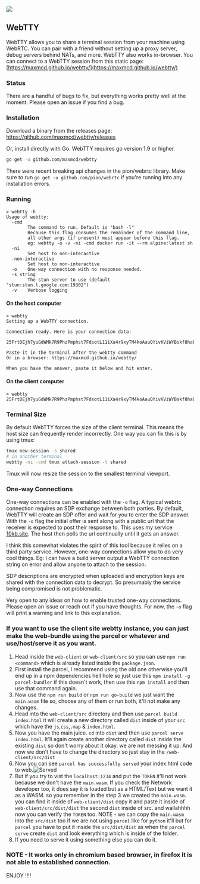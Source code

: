 ![](https://raw.githubusercontent.com/maxmcd/webtty/70f7911f4e69dffe3eb3cfd6ad9dd8060dc10dd5/out.gif)

## WebTTY

WebTTY allows you to share a terminal session from your machine using WebRTC. You can pair with a friend without setting up a proxy server, debug servers behind NATs, and more. WebTTY also works in-browser. You can connect to a WebTTY session from this static page:  [https://maxmcd.github.io/webtty/](https://maxmcd.github.io/webtty/)

### Status

There are a handful of bugs to fix, but everything works pretty well at the moment. Please open an issue if you find a bug.

### Installation

Download a binary from the releases page: https://github.com/maxmcd/webtty/releases

Or, install directly with Go. WebTTY requires go version 1.9 or higher.

```bash
go get -u github.com/maxmcd/webtty
```

There were recent breaking api changes in the pion/webrtc library. Make sure to run `go get -u github.com/pion/webrtc` if you're running into any installation errors.

### Running

```shell
> webtty -h
Usage of webtty:
  -cmd
        The command to run. Default is "bash -l"
        Because this flag consumes the remainder of the command line,
        all other args (if present) must appear before this flag.
        eg: webtty -o -v -ni -cmd docker run -it --rm alpine:latest sh
  -ni
        Set host to non-interactive
  -non-interactive
        Set host to non-interactive
  -o    One-way connection with no response needed.
  -s string
        The stun server to use (default "stun:stun.l.google.com:19302")
  -v    Verbose logging
```

#### On the host computer

```shell
> webtty
Setting up a WebTTY connection.

Connection ready. Here is your connection data:

25FrtDEjh7yuGdWMk7R9PhzPmphst7FdsotL11iXa4r9xyTM4koAauQYivKViWYBskf8habEc5vHf3DZge5VivuAT79uSCvzc6aL2M11kcUn9rzb4DX4...

Paste it in the terminal after the webtty command
Or in a browser: https://maxmcd.github.io/webtty/

When you have the answer, paste it below and hit enter.
```

#### On the client computer

```shell
> webtty 25FrtDEjh7yuGdWMk7R9PhzPmphst7FdsotL11iXa4r9xyTM4koAauQYivKViWYBskf8habEc5vHf3DZge5VivuAT79uSCvzc6aL2M11kcUn9rzb4DX4...

```

### Terminal Size

By default WebTTY forces the size of the client terminal. This means the host size can frequently render incorrectly. One way you can fix this is by using tmux:

```bash
tmux new-session -s shared
# in another terminal
webtty -ni -cmd tmux attach-session -t shared
```
Tmux will now resize the session to the smallest terminal viewport.

### One-way Connections

One-way connections can be enabled with the `-o` flag. A typical webrtc connection requires an SDP exchange between both parties. By default, WebTTY will create an SDP offer and wait for you to enter the SDP answer. With the `-o` flag the initial offer is sent along with a public url that the receiver is expected to post their response to. This uses my service [10kb.site](https://www.10kb.site). The host then polls the url continually until it gets an answer.

I think this somewhat violates the spirit of this tool because it relies on a third party service. However, one-way connections allow you to do very cool things. Eg: I can have a build server output a WebTTY connection string on error and allow anyone to attach to the session.

SDP descriptions are encrypted when uploaded and encryption keys are shared with the connection data to decrypt. So presumably the service being compromised is not problematic.

Very open to any ideas on how to enable trusted one-way connections. Please open an issue or reach out if you have thoughts. For now, the `-o` flag will print a warning and link to this explanation.


### If you want to use the client site webtty instance, you can just make the web-bundle using the parcel or whatever and use/host/serve it as you want.
1. Head inside the `web-client` or `web-client/src` so you can use `npm run <command>` which is already listed inside the `package.json`.
2. First install the parcel, I recommend using the old one otherwise you'll end up in a npm dependencies hell hole so just use this `npm install -g parcel-bundler` if this doesn't work, then use this `npm install` and then use that command again.
3. Now use the `npm run build` or `npm run go-build` we just want the `main.wasm` file so, choose any of them or run both, it'll not make any changes.
4. Head into the `web-client/src` directory and then use `parcel build index.html` it will create a new directory called `dist` inside of your `src` which have the `js`,`css`,`.map` & `index.html`.
5. Now you have the main juice. `cd` into `dist` and then use `parcel serve index.html`. It'll again create another directory called `dist` inside the existing `dist` so don't worry about it okay. we are not messing it up. And now we don't have to change the directory so just stay in the `/web-client/src/dist`
6. Now you can see `parcel has successfully served` your index.html code to web.![Served](image.png)
7. But if you try to vist the `localhost:1234` and put the `TOKEN` it'll not work because we don't have the `main.wasm`. If you check the Network developer too, it does say it is loaded but as a HTML/Text but we want it as a WASM. so you remember in the step 3 we created the `main.wasm`. you can find it inside of `web-client/dist` copy it and paste it inside of `web-client/src/dist/dist` the second `dist` inside of src. and wallahhhh now you can verify the `TOKEN` too.
NOTE - we can copy the `main.wasm` into the `src/dist` too if we are not using `parcel` like for `python` it'll but for `parcel` you have to put it inside the `src/dist/dist` as when the `parcel serve` create `dist` and look everything which is inside of the folder. 
8. If you need to serve it using something else you can do it.

### NOTE - It works only in chromium based browser, in firefox it is not able to established connection.

ENJOY !!!!